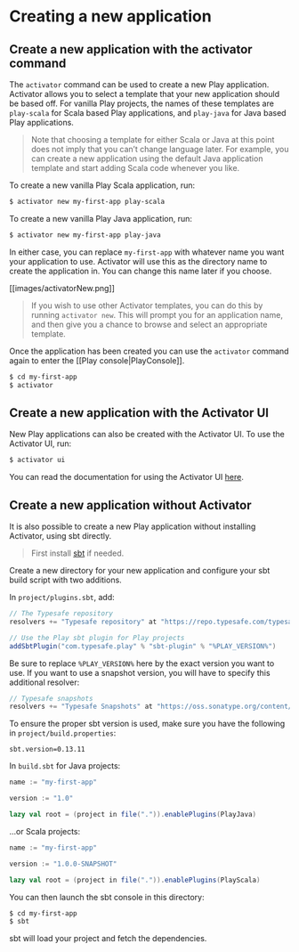 <!--- Copyright (C) 2009-2016 Typesafe Inc. <http://www.typesafe.com> -->
# Creating a new application

## Create a new application with the activator command

The `activator` command can be used to create a new Play application.  Activator allows you to select a template that your new application should be based off.  For vanilla Play projects, the names of these templates are `play-scala` for Scala based Play applications, and `play-java` for Java based Play applications.

> Note that choosing a template for either Scala or Java at this point does not imply that you can’t change language later. For example, you can create a new application using the default Java application template and start adding Scala code whenever you like.

To create a new vanilla Play Scala application, run:

```bash
$ activator new my-first-app play-scala
```

To create a new vanilla Play Java application, run:

```bash
$ activator new my-first-app play-java
```

In either case, you can replace `my-first-app` with whatever name you want your application to use.  Activator will use this as the directory name to create the application in.  You can change this name later if you choose.

[[images/activatorNew.png]]

> If you wish to use other Activator templates, you can do this by running `activator new`. This will prompt you for an application name, and then give you a chance to browse and select an appropriate template.

Once the application has been created you can use the `activator` command again to enter the [[Play console|PlayConsole]].

```bash
$ cd my-first-app
$ activator
```

## Create a new application with the Activator UI

New Play applications can also be created with the Activator UI.  To use the Activator UI, run:

```bash
$ activator ui
```

You can read the documentation for using the Activator UI [here](https://typesafe.com/activator/docs).

## Create a new application without Activator

It is also possible to create a new Play application without installing Activator, using sbt directly.

> First install [sbt](http://www.scala-sbt.org/) if needed.

Create a new directory for your new application and configure your sbt build script with two additions.

In `project/plugins.sbt`, add:

```scala
// The Typesafe repository
resolvers += "Typesafe repository" at "https://repo.typesafe.com/typesafe/releases/"

// Use the Play sbt plugin for Play projects
addSbtPlugin("com.typesafe.play" % "sbt-plugin" % "%PLAY_VERSION%")
```

Be sure to replace `%PLAY_VERSION%` here by the exact version you want to use. If you want to use a snapshot version, you will have to specify this additional resolver:

```scala
// Typesafe snapshots
resolvers += "Typesafe Snapshots" at "https://oss.sonatype.org/content/repositories/snapshots/"
```

To ensure the proper sbt version is used, make sure you have the following in `project/build.properties`:

```
sbt.version=0.13.11
```

In `build.sbt` for Java projects:

```scala
name := "my-first-app"

version := "1.0"

lazy val root = (project in file(".")).enablePlugins(PlayJava)
```

...or Scala projects:

```scala
name := "my-first-app"

version := "1.0.0-SNAPSHOT"

lazy val root = (project in file(".")).enablePlugins(PlayScala)
```

You can then launch the sbt console in this directory:

```bash
$ cd my-first-app
$ sbt
```

sbt will load your project and fetch the dependencies.
